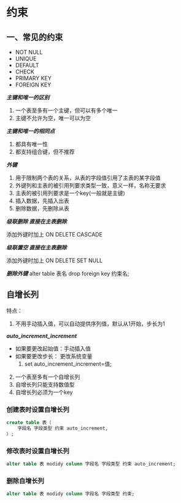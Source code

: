 # 约束

## 一、常见的约束

- NOT NULL
- UNIQUE
- DEFAULT
- CHECK
- PRIMARY KEY
- FOREIGN KEY

***主键和唯一的区别***

1. 一个表至多有一个主键，但可以有多个唯一
2. 主键不允许为空，唯一可以为空

***主键和唯一的相同点***

1. 都具有唯一性
2. 都支持组合键，但不推荐

***外键***

1. 用于限制两个表的关系，从表的字段值引用了主表的某字段值
2. 外键列和主表的被引用列要求类型一致，意义一样，名称无要求
3. 主表的被引用列要求是一个key(一般就是主键)
4. 插入数据，先插入出表
5. 删除数据，先删除从表

***级联删除 直接在主表删除***

添加外键时加上 ON DELETE CASCADE

***级联置空 直接在主表删除***

添加外键时加上 ON DELETE SET NULL

***删除外键***
alter table 表名 drop foreign key 约束名;

## 自增长列

特点：

1. 不用手动插入值，可以自动提供序列值，默认从1开始，步长为1

***auto_increment_increment***

- 如果要更改起始值：手动插入值
- 如果要更改步长： 更改系统变量
    1. set auto_increment_increment=值;

2. 一个表至多有一个自增长列
3. 自增长列只能支持数值型
4. 自增长列必须为一个key

### 创建表时设置自增长列

```sql
create table 表（
    字段名 字段类型 约束 auto_increment,
）;
```

### 修改表时设置自增长列

```sql
alter table 表 modidy column 字段名 字段类型 约束 auto_increment;
```

### 删除自增长列

```sql
alter table 表 modidy column 字段名 字段类型 约束;
```
